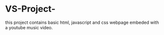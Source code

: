 # VS-Project-
this project contains basic html, javascript and css webpage embeded with a youtube music video.
